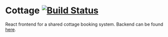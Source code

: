 # Cottage [![Build Status](https://travis-ci.org/Janchu/cottage.svg?branch=master)](https://travis-ci.org/Janchu/cottage)

React frontend for a shared cottage booking system. Backend can be found [here](https://github.com/Janchu/cottage-backend).
